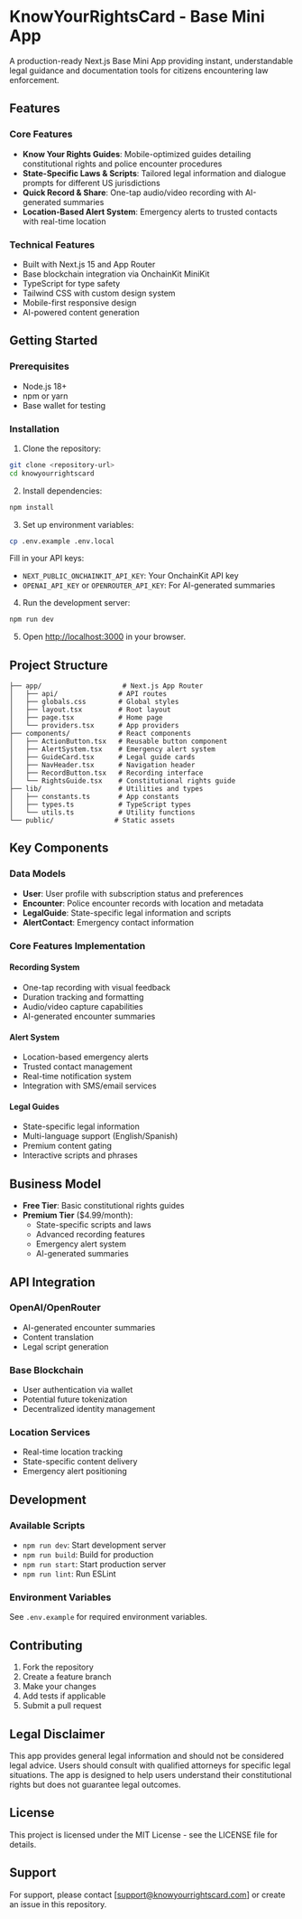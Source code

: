 # KnowYourRightsCard - Base Mini App

A production-ready Next.js Base Mini App providing instant, understandable legal guidance and documentation tools for citizens encountering law enforcement.

## Features

### Core Features

- **Know Your Rights Guides**: Mobile-optimized guides detailing constitutional rights and police encounter procedures
- **State-Specific Laws & Scripts**: Tailored legal information and dialogue prompts for different US jurisdictions
- **Quick Record & Share**: One-tap audio/video recording with AI-generated summaries
- **Location-Based Alert System**: Emergency alerts to trusted contacts with real-time location

### Technical Features

- Built with Next.js 15 and App Router
- Base blockchain integration via OnchainKit MiniKit
- TypeScript for type safety
- Tailwind CSS with custom design system
- Mobile-first responsive design
- AI-powered content generation

## Getting Started

### Prerequisites

- Node.js 18+
- npm or yarn
- Base wallet for testing

### Installation

1. Clone the repository:

```bash
git clone <repository-url>
cd knowyourrightscard
```

2. Install dependencies:

```bash
npm install
```

3. Set up environment variables:

```bash
cp .env.example .env.local
```

Fill in your API keys:

- `NEXT_PUBLIC_ONCHAINKIT_API_KEY`: Your OnchainKit API key
- `OPENAI_API_KEY` or `OPENROUTER_API_KEY`: For AI-generated summaries

4. Run the development server:

```bash
npm run dev
```

5. Open [http://localhost:3000](http://localhost:3000) in your browser.

## Project Structure

```
├── app/                    # Next.js App Router
│   ├── api/               # API routes
│   ├── globals.css        # Global styles
│   ├── layout.tsx         # Root layout
│   ├── page.tsx           # Home page
│   └── providers.tsx      # App providers
├── components/            # React components
│   ├── ActionButton.tsx   # Reusable button component
│   ├── AlertSystem.tsx    # Emergency alert system
│   ├── GuideCard.tsx      # Legal guide cards
│   ├── NavHeader.tsx      # Navigation header
│   ├── RecordButton.tsx   # Recording interface
│   └── RightsGuide.tsx    # Constitutional rights guide
├── lib/                   # Utilities and types
│   ├── constants.ts       # App constants
│   ├── types.ts           # TypeScript types
│   └── utils.ts           # Utility functions
└── public/               # Static assets
```

## Key Components

### Data Models

- **User**: User profile with subscription status and preferences
- **Encounter**: Police encounter records with location and metadata
- **LegalGuide**: State-specific legal information and scripts
- **AlertContact**: Emergency contact information

### Core Features Implementation

#### Recording System

- One-tap recording with visual feedback
- Duration tracking and formatting
- Audio/video capture capabilities
- AI-generated encounter summaries

#### Alert System

- Location-based emergency alerts
- Trusted contact management
- Real-time notification system
- Integration with SMS/email services

#### Legal Guides

- State-specific legal information
- Multi-language support (English/Spanish)
- Premium content gating
- Interactive scripts and phrases

## Business Model

- **Free Tier**: Basic constitutional rights guides
- **Premium Tier** ($4.99/month):
  - State-specific scripts and laws
  - Advanced recording features
  - Emergency alert system
  - AI-generated summaries

## API Integration

### OpenAI/OpenRouter

- AI-generated encounter summaries
- Content translation
- Legal script generation

### Base Blockchain

- User authentication via wallet
- Potential future tokenization
- Decentralized identity management

### Location Services

- Real-time location tracking
- State-specific content delivery
- Emergency alert positioning

## Development

### Available Scripts

- `npm run dev`: Start development server
- `npm run build`: Build for production
- `npm run start`: Start production server
- `npm run lint`: Run ESLint

### Environment Variables

See `.env.example` for required environment variables.

## Contributing

1. Fork the repository
2. Create a feature branch
3. Make your changes
4. Add tests if applicable
5. Submit a pull request

## Legal Disclaimer

This app provides general legal information and should not be considered legal advice. Users should consult with qualified attorneys for specific legal situations. The app is designed to help users understand their constitutional rights but does not guarantee legal outcomes.

## License

This project is licensed under the MIT License - see the LICENSE file for details.

## Support

For support, please contact [support@knowyourrightscard.com] or create an issue in this repository.
